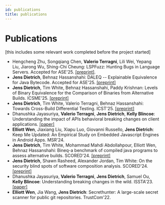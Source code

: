 ```yaml
---
id: publications
title: publications
---
```


# Publications

[this includes some relevant work completed before the project started]

- Hengcheng Zhu, Songqiang Chen, **Valerio Terragni**, Lili Wei, Yepang Liu, Jiarong Wu, Shing-Chi Cheung: LSPFuzz: Hunting Bugs in Language Servers. Accepted for ASE'25. [[preprint]](https://scholar.henryhc.net/files/publications/2025/ASE2025-LSPFuzz.pdf).
- **Jens Dietrich**, Behnaz Hassanshahi: DALEQ -- Explainable Equivalence for Java Bytecode. Accepted for ASE'25. [[preprint]](https://arxiv.org/abs/2508.01530)
- **Jens Dietrich**, Tim White, Behnaz Hassanshahi, Paddy Krishnan: Levels of Binary Equivalence for the Comparison of Binaries from Alternative Builds. ICSME'25. [[preprint]](https://arxiv.org/abs/2410.08427)
- **Jens Dietrich**, Tim White, Valerio Terragni, Behnaz Hassanshahi: Towards Cross-Build Differential Testing. ICST'25. [[preprint]](https://www.researchgate.net/profile/Valerio-Terragni/publication/391937833_Towards_Cross-Build_Differential_Testing/links/685bcb3993040b17338d40e9/Towards-Cross-Build-Differential-Testing.pdf)
- Dhanushka Jayasuriya, **Valerio Terragni**, **Jens Dietrich**, **Kelly Blincoe**: Understanding the impact of APIs behavioral breaking changes on client applications. [[paper]](https://dl.acm.org/doi/pdf/10.1145/3643782)
- **Elliott Wen**, Jiaxiang Liu, Xiapu Luo, Giovanni Russello, **Jens Dietrich**: Keep Me Updated: An Empirical Study on Embedded Javascript Engines in Android Apps. MSR'24.
- **Jens Dietrich**, Tim White, Mohammad Mahdi Abdollahpour, Elliott Wen, Behnaz Hassanshahi: Bineq-a benchmark of compiled java programs to assess alternative builds. SCORED'24. [[preprint]](https://www.researchgate.net/profile/Jens-Dietrich-2/publication/383666359_BinEq-A_Benchmark_of_Compiled_Java_Programs_to_Assess_Alternative_Builds/links/66d64c4ef84dd1716c7b8820/BinEq-A-Benchmark-of-Compiled-Java-Programs-to-Assess-Alternative-Builds.pdf)
- **Jens Dietrich**, Shawn Rasheed, Alexander Jordan, Tim White: On the security blind spots of software composition analysis. SCORED'24. [[preprint]](https://arxiv.org/pdf/2306.05534)
- Dhanushka Jayasuriya, **Valerio Terragni**, **Jens Dietrich**, Samuel Ou, **Kelly Blincoe**: Understanding breaking changes in the wild. ISSTA'23. [[paper]](https://dl.acm.org/doi/pdf/10.1145/3597926.3598147)
- **Elliott Wen**, Jia Wang, **Jens Dietrich**: Secrethunter: A large-scale secret scanner for public git repositories. TrustCom'22.